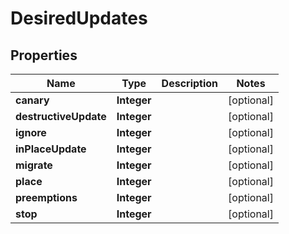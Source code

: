 

# DesiredUpdates


## Properties

| Name | Type | Description | Notes |
|------------ | ------------- | ------------- | -------------|
|**canary** | **Integer** |  |  [optional] |
|**destructiveUpdate** | **Integer** |  |  [optional] |
|**ignore** | **Integer** |  |  [optional] |
|**inPlaceUpdate** | **Integer** |  |  [optional] |
|**migrate** | **Integer** |  |  [optional] |
|**place** | **Integer** |  |  [optional] |
|**preemptions** | **Integer** |  |  [optional] |
|**stop** | **Integer** |  |  [optional] |



